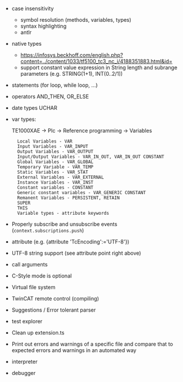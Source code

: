 - case insensitivity
    - symbol resolution (methods, variables, types)
    - syntax highlighting
    - antlr

- native types
    - https://infosys.beckhoff.com/english.php?content=../content/1033/tf5100_tc3_nc_i/4188351883.html&id=
    - support constant value expression in String length and subrange parameters (e.g. STRING(1+1), INT(0..2/1))

- statements (for loop, while loop, ...)

- operators
    AND_THEN, OR_ELSE

- date types
    UCHAR

- var types:

    TE1000XAE -> Plc -> Reference programming -> Variables

        Local Variables - VAR
        Input Variables - VAR_INPUT
        Output Variables - VAR_OUTPUT
        Input/Output Variables - VAR_IN_OUT, VAR_IN_OUT CONSTANT
        Global Variables - VAR_GLOBAL
        Temporary Variable - VAR_TEMP
        Static Variables - VAR_STAT
        External Variables - VAR_EXTERNAL
        Instance Variables - VAR_INST
        Constant variables - CONSTANT
        Generic constant variables - VAR_GENERIC CONSTANT
        Remanent Variables - PERSISTENT, RETAIN
        SUPER
        THIS
        Variable types - attribute keywords

- Properly subscribe and unsubscribe events (`context.subscriptions.push`)
- attribute (e.g. {attribute 'TcEncoding':='UTF-8'})
- UTF-8 string support (see attribute point right above)
- call arguments
- C-Style mode is optional
- Virtual file system
- TwinCAT remote control (compiling)
- Suggestions / Error tolerant parser
- test explorer
- Clean up extension.ts
- Print out errors and warnings of a specific file and compare that to expected errors and warnings in an automated way

- interpreter
- debugger